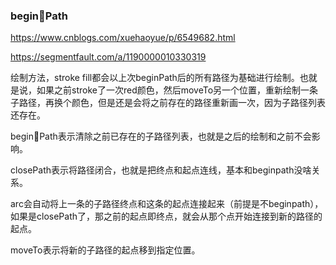### beginPath

https://www.cnblogs.com/xuehaoyue/p/6549682.html

https://segmentfault.com/a/1190000010330319

绘制方法，stroke fill都会以上次beginPath后的所有路径为基础进行绘制。也就是说，如果之前stroke了一次red颜色，然后moveTo另一个位置，重新绘制一条子路径，再换个颜色，但是还是会将之前存在的路径重新画一次，因为子路径列表还存在。

beginPath表示清除之前已存在的子路径列表，也就是之后的绘制和之前不会影响。

closePath表示将路径闭合，也就是把终点和起点连线，基本和beginpath没啥关系。

arc会自动将上一条的子路径终点和这条的起点连接起来（前提是不beginpath），如果是closePath了，那之前的起点即终点，就会从那个点开始连接到新的路径的起点。

moveTo表示将新的子路径的起点移到指定位置。
